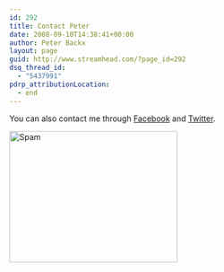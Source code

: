 ```yaml
---
id: 292
title: Contact Peter
date: 2008-09-10T14:38:41+00:00
author: Peter Backx
layout: page
guid: http://www.streamhead.com/?page_id=292
dsq_thread_id:
  - "5437991"
pdrp_attributionLocation:
  - end
---
```

<div id='contact-form-292'>
</div>

You can also contact me through [Facebook](http://www.facebook.com/streamhead) and [Twitter](https://twitter.com/pbackx).

<img class="aligncenter size-medium wp-image-3616" src="http://www.streamhead.com/wp-content/uploads/2013/01/spam-300x234.jpg" alt="Spam" width="300" height="234" srcset="http://www.streamhead.com/wp-content/uploads/2013/01/spam-300x234.jpg 300w, http://www.streamhead.com/wp-content/uploads/2013/01/spam.jpg 1024w" sizes="(max-width: 300px) 100vw, 300px" />

<!-- AddThis Advanced Settings generic via filter on the_content -->

<!-- AddThis Share Buttons generic via filter on the_content -->